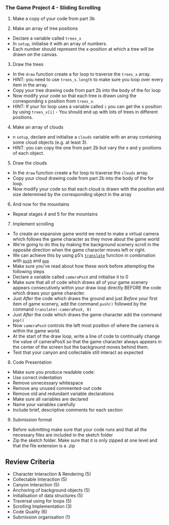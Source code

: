 ### The Game Project 4 - Sliding Scrolling

1. Make a copy of your code from part 3b

2. Make an array of tree positions

- Declare a variable called `trees_x`
- In `setup`, initialise it with an array of numbers.
- Each number should represent the x-position at which a tree will be drawn on the canvas.

3. Draw the trees

- In the `draw` function create a for loop to traverse the `trees_x` array.
- HINT: you need to use `trees_x.length` to make sure you loop over every item in the array.
- Copy your tree drawing code from part 2b into the body of the for loop
- Now modify your code so that each tree is drawn using the corresponding x position from `trees_x`.
- HINT: If your for loop uses a variable called `i` you can get the x position by using `trees_x[i]` - You should end up with lots of trees in different positions.

4. Make an array of clouds

- n `setup`, declare and initialise a `clouds` variable with an array containing some cloud objects (e.g. at least 3).
- HINT: you can copy the one from part 2b but vary the x and y positions of each object.

5. Draw the clouds

- In the `draw` function create a for loop to traverse the `clouds` array.
- Copy your cloud drawing code from part 2b into the body of the for loop.
- Now modify your code so that each cloud is drawn with the position and size determined by the corresponding object in the array

6. And now for the mountains

- Repeat stages 4 and 5 for the mountains

7. Implement scrolling

- To create an expansive game world we need to make a virtual camera which follows the game character as they move about the game world
- We're going to do this by making the background scenery scroll in the opposite direction when the game character moves left or right.
- We can achieve this by using p5’s [`translate`](https://p5js.org/reference/#/p5/translate) function in combination with [`push`](https://p5js.org/reference/#/p5/push) and [`pop`](https://p5js.org/reference/#/p5/pop)
- Make sure you've read about how these work before attempting the following steps
- Declare a variable called `cameraPosX` and initialise it to 0
- Make sure that all of code which draws all of your game scenery appears consecutively within your draw loop directly BEFORE the code which draws your game character.
- Just _After_ the code which draws the ground and just _Before_ your first item of game scenery, add the command `push()` followed by the command `translate(-cameraPosX, 0)`
- Just _After_ the code which draws the game character add the command `pop()`
- Now `cameraPosX` controls the left most position of where the camera is within the game world.
- At the start of the draw loop, write a line of code to continually change the value of cameraPosX so that the game character always appears in the center of the screen but the background moves behind them.
- Test that your canyon and collectable still interact as expected

8. Code Presentation

- Make sure you produce readable code:
- Use correct indentation
- Remove unnecessary whitespace
- Remove any unused commented-out code
- Remove old and redundant variable declarations
- Make sure all variables are declared
- Name your variables carefully
- Include brief, descriptive comments for each section

9. Submission format

- Before submitting make sure that your code runs and that all the necessary files are included in the sketch folder
- Zip the sketch folder. Make sure that it is only zipped at one level and that the file extension is a .zip

## Review Criteria

- Character Interaction & Rendering (5)
- Collectable Interaction (5)
- Canyon Interaction (5)
- Anchoring of background objects (5)
- Initialisation of data structures (5)
- Traversal using for loops (5)
- Scrolling Implementation (3)
- Code Quality (6)
- Submission organisation (1)
